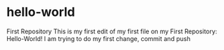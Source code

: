 # hello-world
First Repository
This is my first edit of my first file on my First Repository: Hello-World!
I am trying to do my first change, commit and push

